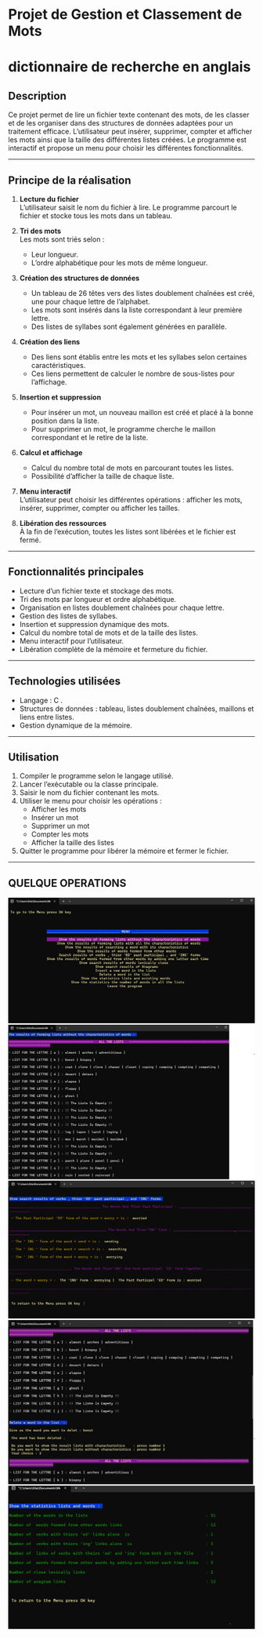 # Projet de Gestion et Classement de Mots
# dictionnaire de recherche en anglais 

## Description

Ce projet permet de lire un fichier texte contenant des mots, de les classer et de les organiser dans des structures de données adaptées pour un traitement efficace. L’utilisateur peut insérer, supprimer, compter et afficher les mots ainsi que la taille des différentes listes créées. Le programme est interactif et propose un menu pour choisir les différentes fonctionnalités.

---

## Principe de la réalisation

1. **Lecture du fichier**  
   L’utilisateur saisit le nom du fichier à lire. Le programme parcourt le fichier et stocke tous les mots dans un tableau.

2. **Tri des mots**  
   Les mots sont triés selon :
   - Leur longueur.
   - L’ordre alphabétique pour les mots de même longueur.

3. **Création des structures de données**  
   - Un tableau de 26 têtes vers des listes doublement chaînées est créé, une pour chaque lettre de l’alphabet.  
   - Les mots sont insérés dans la liste correspondant à leur première lettre.  
   - Des listes de syllabes sont également générées en parallèle.

4. **Création des liens**  
   - Des liens sont établis entre les mots et les syllabes selon certaines caractéristiques.  
   - Ces liens permettent de calculer le nombre de sous-listes pour l’affichage.

5. **Insertion et suppression**  
   - Pour insérer un mot, un nouveau maillon est créé et placé à la bonne position dans la liste.  
   - Pour supprimer un mot, le programme cherche le maillon correspondant et le retire de la liste.

6. **Calcul et affichage**  
   - Calcul du nombre total de mots en parcourant toutes les listes.  
   - Possibilité d’afficher la taille de chaque liste.

7. **Menu interactif**  
   L’utilisateur peut choisir les différentes opérations : afficher les mots, insérer, supprimer, compter ou afficher les tailles.

8. **Libération des ressources**  
   À la fin de l’exécution, toutes les listes sont libérées et le fichier est fermé.

---

## Fonctionnalités principales

- Lecture d’un fichier texte et stockage des mots.  
- Tri des mots par longueur et ordre alphabétique.  
- Organisation en listes doublement chaînées pour chaque lettre.  
- Gestion des listes de syllabes.  
- Insertion et suppression dynamique des mots.  
- Calcul du nombre total de mots et de la taille des listes.  
- Menu interactif pour l’utilisateur.  
- Libération complète de la mémoire et fermeture du fichier.

---

## Technologies utilisées

- Langage : C .  
- Structures de données : tableau, listes doublement chaînées, maillons et liens entre listes.  
- Gestion dynamique de la mémoire.

---

## Utilisation

1. Compiler le programme selon le langage utilisé.  
2. Lancer l’exécutable ou la classe principale.  
3. Saisir le nom du fichier contenant les mots.  
4. Utiliser le menu pour choisir les opérations :  
   - Afficher les mots  
   - Insérer un mot  
   - Supprimer un mot  
   - Compter les mots  
   - Afficher la taille des listes  
5. Quitter le programme pour libérer la mémoire et fermer le fichier.

---

## QUELQUE OPERATIONS
![Image 1](s1.png)
![Image 2](s2.png)
![Image 3](s3.png)
![Image 4](s4.png)
![Image 5](s5.png)

  

